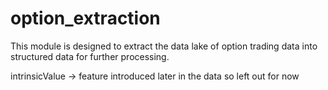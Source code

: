 # option_extraction
 This module is designed to extract the data lake of option trading data into structured data for further processing.


intrinsicValue -> feature introduced later in the data so left out for now
